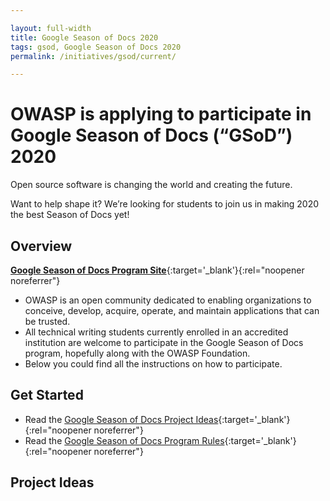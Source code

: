 ```yaml
---

layout: full-width
title: Google Season of Docs 2020
tags: gsod, Google Season of Docs 2020
permalink: /initiatives/gsod/current/

---
```


# OWASP is applying to participate in Google Season of Docs (“GSoD”) 2020

Open source software is changing the world and creating the future.

Want to help shape it? We’re looking for students to join us in making
2020 the best Season of Docs yet!

## Overview

[**Google Season of Docs Program Site**](https://developers.google.com/season-of-docs/){:target='_blank'}{:rel="noopener noreferrer"}

- OWASP is an open community dedicated to enabling organizations to
    conceive, develop, acquire, operate, and maintain applications that
    can be trusted.
- All technical writing students currently enrolled in an accredited institution are
    welcome to participate in the Google Season of Docs program,
    hopefully along with the OWASP Foundation.
- Below you could find all the instructions on how to participate.

## Get Started
* Read the [Google Season of Docs Project Ideas](https://developers.google.com/season-of-docs/docs/project-ideas){:target='_blank'}{:rel="noopener noreferrer"}
* Read the [Google Season of Docs Program Rules](https://developers.google.com/season-of-docs/terms/program-rules){:target='_blank'}{:rel="noopener noreferrer"}

<!-- Please add your project idea to the section below. Use the following format:
---
### OWASP Project Title
Brief description of OWASP project

#### Idea Title 1
Description of idea

#### Idea Title 2
Description of idea

#### Project Mentors
[Name of Mentor](mailto:email_address)

-->
## Project Ideas